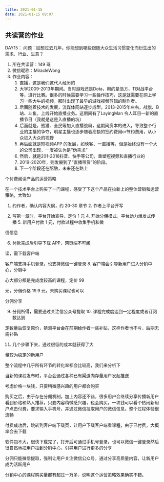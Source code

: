 ```yaml
---
title: 2021-01-15
date: 2021-01-15 09:07
---
```


## 共读营的作业  
DAY15：
问题：回想过去几年，你能想到哪些跟随大众生活习惯变化而衍生出的需求、行业、生意？

1. 所在共读营：149 班
2. 微信昵称：MiracleWong
3. 作业内容：
    1. 直播，这是我们这代人经历的
    2. 大学2009-2013年期间。当时游戏还是Dota，用的是浩方、11对战平台等，进行比赛。很多的时候需要学习一些操作技巧，这是就需要在网上学习一些大牛的视频，那时出现了最早的游戏视频剪辑的制作者。
    3. 后面随着技术的发展，流媒体网站逐步成型，2013-2015年左右，战旗、B站、斗鱼，上线开始直播业务。这期间有了LayingMan 令人耳目一新的直播节目（我就是这是入直播的坑）
    5. 后面就是，熊猫、全民等加入直播战局，这期间资本的进入，导致整个行业的主播的争夺，明星主播也逐步随着高额的签约费用or节约费用，从小众进入大众的视野
    6. 再后面就是短视频APP 的发展，如映客、一直播等，但是始终没有一个大的公司出现，一度被认为是“伪需求”
    7. 然后，就是201-2018抖音、快手等公司，重塑短视频和直播行业的
    8. 2019-2020年，则发展到了“直播带货”的阶段。
    9. 下一个阶段还在酝酿，未来还在路上


个付费阅读产品的运营策略

在一个技术平台上购买了一门课程，感受了下这个产品在拉新上的整体营销和运营策略，大致如

1. 约作者，确认内容大纲，约 20-30 章节 2. 作者上平台开写

3. 写第一章时，平台开始宣导，定价 1 元 4. 开始分佣模式，平台助力爆发式传播 5. 新用户付款 1 元，付款过程中收集手机和微

信信息

6. 付款完成后引导下载 APP，网页端不可阅

读，需下载客户端

客户端支持手机登录，也支持微信一键登录 8. 客户端会引导新用户进入分销中心，分销中

心大部分都是完成度较高的课程，定价 99

元，分佣价格 19.9 元，未购买课程也可以

分佣分享

9. 分佣所得，需要通过关注信公众号提取 10. 课程完成度达到一定程度或者订阅数达到

定数量后恢复原价，猜测平台会在前期给作者一些补贴，这样作者也不亏，后期无需补贴

11. 几个步骤下来，通过很低的成本就获得了大

量较为稳定的新用户


整个流程中几乎所有环节的转化率都会比较高，我们来分析下

当新的课程发布时，平台会通过各种已有渠道向存量用户发起推送

考虑价格一块钱，只要稍微感兴趣的用户都会购买

购买之后，由于存在分佣机制，加上内容还不错，很多用户会继续分享传播新用户看到价格和熟人推荐，只要内容稍微感兴趣，也会购买，一块钱可以看个热闹新用户点击付费，要求输入手机号，并通过微信拉取用户的微信信息，整个过程体验很流畅

付费成功后，跳转到客户端下载页，让用户下载客户端看课程，由于已付费，大概率会去下载

软件包不大，很快下载完了，打开后可通过手机号登录，也可以微信一键登录然后很自然地把用户拉到分销中心，引导用户进行更多的分享

分佣只能微信提取，强制让用户关注微信公众号，通过分享高质量内容，让新用户成为活跃用户

分销中心的课程购买量都有超过一万多，说明这个运营策略效果确实不错。
